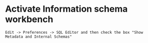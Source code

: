 # Activate Information schema workbench

```
Edit -> Preferences -> SQL Editor and then check the box "Show Metadata and Internal Schemas"
